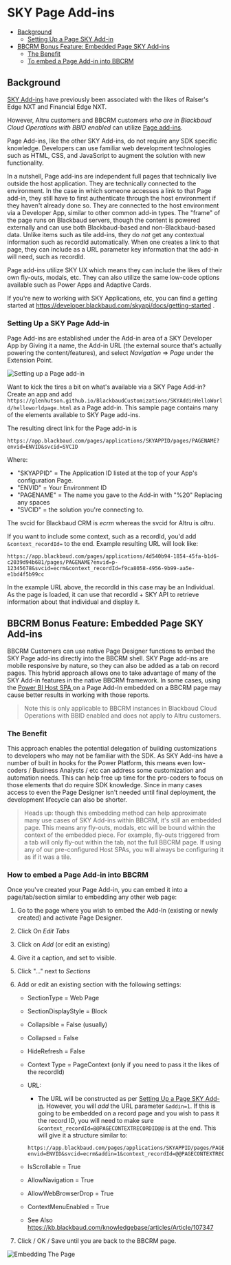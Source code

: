 # SKY Page Add-ins

<!-- vscode-markdown-toc -->
* [Background](#Background)
	* [Setting Up a Page SKY Add-in](#SettingUpaPageSKYAdd-in)
* [BBCRM Bonus Feature: Embedded Page SKY Add-ins](#BBCRMBonusFeature:EmbeddedPageSKYAdd-ins)
	* [The Benefit](#TheBenefit)
	* [To embed a Page Add-in into BBCRM](#ToembedaPageAdd-inintoBBCRM)

<!-- vscode-markdown-toc-config
	numbering=false
	autoSave=false
	/vscode-markdown-toc-config -->
<!-- /vscode-markdown-toc -->

## <a name='Background'></a>Background
[SKY Add-ins](https://developer.blackbaud.com/skyapi/docs/addins) have previously been associated with the likes of Raiser's Edge NXT and Financial Edge NXT.  

However, Altru customers and BBCRM customers _who are in Blackbaud Cloud Operations with BBID enabled_ can utilize [Page add-ins](https://developer.blackbaud.com/skyapi/docs/addins/get-started/page-addins). 

Page Add-ins, like the other SKY Add-ins, do not require any SDK specific knowledge.  Developers can use familiar web development technologies such as HTML, CSS, and JavaScript to augment the solution with new functionality.

In a nutshell, Page add-ins are independent full pages that technically live outside the host application. They are technically connected to the environment. In the case in which someone accesses a link to that Page add-in, they still have to first authenticate through the host environment if they haven't already done so. They are connected to the host environment via a Developer App, similar to other common add-in types. The "frame" of the page runs on Blackbaud servers, though the content is powered externally and can use both Blackbaud-based and non-Blackbaud-based data.  Unlike items such as tile add-ins, they do _not_ get any contextual information such as recordId automatically. When one creates a link to that page, they can include as a URL parameter key information that the add-in will need, such as recordId.  

Page add-ins utilize SKY UX which means they can include the likes of their own fly-outs, modals, etc.  They can also utilize the same low-code options available such as Power Apps and Adaptive Cards. 

If you're new to working with SKY Applications, etc, you can find a getting started at https://developer.blackbaud.com/skyapi/docs/getting-started . 

### <a name='SettingUpaPageSKYAdd-in'></a>Setting Up a SKY Page Add-in
Page Add-ins are established under the Add-in area of a SKY Developer App by Giving it a name, the Add-in URL (the external source that's actually powering the content/features), and select _Navigation_ => _Page_ under the Extension Point. 

![Setting up a Page add-in](./ConfigurePageAddin.png)

Want to kick the tires a bit on what's available via a SKY Page Add-in?  Create an app and add `https://glenhutson.github.io/BlackbaudCustomizations/SKYAddinHelloWorld/helloworldpage.html` as a Page add-in.  This sample page contains many of the elements available to SKY Page add-ins. 

The resulting direct link for the Page add-in is

```
https://app.blackbaud.com/pages/applications/SKYAPPID/pages/PAGENAME?envid=ENVID&svcid=SVCID
```
Where: 
* "SKYAPPID" = The Application ID listed at the top of your App's configuration Page. 
* "ENVID" =  Your Environment ID
* "PAGENAME" = The name you gave to the Add-in with "%20" Replacing any spaces
* "SVCID" = the solution you're connecting to.

The svcid for Blackbaud CRM is _ecrm_ whereas the svcid for Altru is _altru_. 

If you want to include some context, such as a recordId, you'd add `&context_recordId=` to the end.  Example resulting URL will look like: 

```
https://app.blackbaud.com/pages/applications/4d540b94-1854-45fa-b1d6-c2039d94b681/pages/PAGENAME?envid=p-12345678&svcid=ecrm&context_recordId=f9ca8058-4956-9b99-aa5e-e1bd4f5b99cc 

```
In the example URL above, the recordId in this case may be an Individual.  As the page is loaded, it can use that recordId + SKY API to retrieve information about that individual and display it. 

## <a name='BBCRMBonusFeature:EmbeddedPageSKYAdd-ins'></a>BBCRM Bonus Feature: Embedded Page SKY Add-ins
BBCRM Customers can use native Page Designer functions to embed the SKY Page add-ins directly into the BBCRM shell.  SKY Page add-ins are mobile responsive by nature, so they can also be added as a tab on record pages.  This hybrid approach allows one to take advantage of many of the SKY Add-in features in the native BBCRM framework. In some cases, using the [Power BI Host SPA ](https://docs.blackbaud.com/microsoft-connectors-docs/microsoft-power-platform/power-bi/power-bi-addins) on a Page Add-In embedded on a BBCRM page may cause better results in working with those reports. 

> Note this is only applicable to BBCRM instances in Blackbaud Cloud Operations with BBID enabled and does not apply to Altru customers. 

### <a name='TheBenefit'></a>The Benefit
This  approach enables the potential delegation of building customizations to developers who may not be familiar with the SDK.  As SKY Add-ins have a number of built in hooks for the Power Platform, this means even low-coders / Business Analysts / etc can address some customization and automation needs.  This can help free up time for the pro-coders to focus on those elements that do require SDK knowledge.  Since in many cases access to even the Page Designer isn't needed until final deployment, the development lifecycle can also be shorter. 

> Heads up: though this embedding method can help approximate many use cases of SKY Add-ins within BBCRM, it's still an embedded page.  This means any fly-outs, modals, etc will be bound within the context of the embedded piece.  For example, fly-outs triggered from a tab will only fly-out within the tab, not the full BBCRM page.  If using any of our pre-configured Host SPAs, you will always be configuring it as if it was a tile.  

### <a name='ToembedaPageAdd-inintoBBCRM'></a>How to embed a Page Add-in into BBCRM

Once you've created your Page Add-in, you can embed it into a page/tab/section similar to embedding any other web page: 

1. Go to the page where you wish to embed the Add-In (existing or newly created) and activate Page Designer. 
2. Click On _Edit Tabs_
3. Click on _Add_ (or edit an existing)
4. Give it a caption, and set to visible.
5. Click "..." next to _Sections_
6. Add or edit an existing section with the following settings: 
   * SectionType = Web Page
   * SectionDisplayStyle = Block
   * Collapsible = False (usually)
   * Collapsed = False
   * HideRefresh = False
   * Context Type = PageContext (only if you need to pass it the likes of the recordId)
   * URL:
     * The URL will be constructed as per [Setting Up a Page SKY Add-in](#SettingUpaPageSKYAdd-in). However, you will _add_ the URL parameter `&addin=1`.  If this is going to be embedded on a record page and you wish to pass it the record ID, you will need to make sure `&context_recordId=@@PAGECONTEXTRECORDID@@` is at the end. This will give it a structure similar to: 

     ``` 
     https://app.blackbaud.com/pages/applications/SKYAPPID/pages/PAGENAME?envid=ENVID&svcid=ecrm&addin=1&context_recordId=@@PAGECONTEXTRECORDID@@ 
     ```
    * IsScrollable = True
    * AllowNavigation = True
    * AllowWebBrowserDrop = True
    * ContextMenuEnabled = True
    * See Also https://kb.blackbaud.com/knowledgebase/articles/Article/107347 

7. Click / OK / Save until you are back to the BBCRM page.  

![Embedding The Page](./BBCRM-SKYEmbedExample.png)

